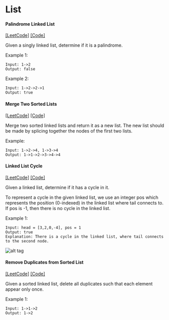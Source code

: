 # List

#### Palindrome Linked List
[[LeetCode]](https://leetcode.com/problems/palindrome-linked-list/)
[[Code]](https://github.com/markstock7/smash-algorithms/blob/master/src/main/scala/algorithms/list/List.scala#L162)

Given a singly linked list, determine if it is a palindrome.

Example 1:
```
Input: 1->2
Output: false
```

Example 2:
```
Input: 1->2->2->1
Output: true
```

#### Merge Two Sorted Lists
[[LeetCode]](https://leetcode.com/problems/merge-two-sorted-lists/)
[[Code]](https://github.com/markstock7/smash-algorithms/blob/master/src/main/scala/algorithms/list/MergeTwoSortedLists.scala#L4)

Merge two sorted linked lists and return it as a new list. The new list should be made by splicing together the nodes of the first two lists.

Example:
```
Input: 1->2->4, 1->3->4
Output: 1->1->2->3->4->4
```

#### Linked List Cycle

[[LeetCode]](https://leetcode.com/problems/linked-list-cycle/)
[[Code]](https://github.com/markstock7/smash-algorithms/blob/master/src/main/scala/algorithms/list/LinkedListCycle.scala#L4)

Given a linked list, determine if it has a cycle in it.

To represent a cycle in the given linked list, we use an integer pos which represents the position (0-indexed) in the linked list where tail connects to. If pos is -1, then there is no cycle in the linked list.

 
Example 1:
```
Input: head = [3,2,0,-4], pos = 1
Output: true
Explanation: There is a cycle in the linked list, where tail connects to the second node.
```
![alt tag](https://assets.leetcode.com/uploads/2018/12/07/circularlinkedlist.png)

#### Remove Duplicates from Sorted List

[[LeetCode]](https://leetcode.com/problems/remove-duplicates-from-sorted-list/)
[[Code]](https://github.com/markstock7/smash-algorithms/blob/master/src/main/scala/algorithms/list/RemoveDuplicatesFromSortedList.scala#L4)

Given a sorted linked list, delete all duplicates such that each element appear only once.

Example 1:
```
Input: 1->1->2
Output: 1->2
``` 